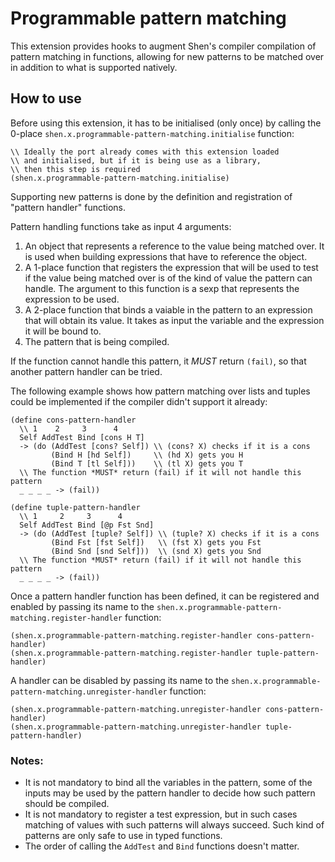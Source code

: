 # Programmable pattern matching

This extension provides hooks to augment Shen's compiler compilation of
pattern matching in functions, allowing for new patterns to be matched
over in addition to what is supported natively.

## How to use

Before using this extension, it has to be initialised (only once) by calling the 0-place `shen.x.programmable-pattern-matching.initialise` function:

```shen
\\ Ideally the port already comes with this extension loaded
\\ and initialised, but if it is being use as a library,
\\ then this step is required
(shen.x.programmable-pattern-matching.initialise)
```

Supporting new patterns is done by the definition and registration of
"pattern handler" functions.

Pattern handling functions take as input 4 arguments:

1. An object that represents a reference to the value being matched over. It is used when building expressions that have to reference the object.
2. A 1-place function that registers the expression that will be used to test if the value being matched over is of the kind of value the pattern can handle. The argument to this function is a sexp that represents the expression to be used.
3. A 2-place function that binds a vaiable in the pattern to an expression that will obtain its value. It takes as input the variable and the expression it will be bound to.
4. The pattern that is being compiled.

If the function cannot handle this pattern, it *MUST* return `(fail)`, so that another
pattern handler can be tried.

The following example shows how pattern matching over lists and tuples could
be implemented if the compiler didn't support it already:

```shen
(define cons-pattern-handler
  \\ 1    2     3      4
  Self AddTest Bind [cons H T]
  -> (do (AddTest [cons? Self]) \\ (cons? X) checks if it is a cons
         (Bind H [hd Self])     \\ (hd X) gets you H
         (Bind T [tl Self]))    \\ (tl X) gets you T
  \\ The function *MUST* return (fail) if it will not handle this pattern
  _ _ _ _ -> (fail))

(define tuple-pattern-handler
  \\ 1     2     3      4
  Self AddTest Bind [@p Fst Snd]
  -> (do (AddTest [tuple? Self]) \\ (tuple? X) checks if it is a cons
         (Bind Fst [fst Self])   \\ (fst X) gets you Fst
         (Bind Snd [snd Self]))  \\ (snd X) gets you Snd
  \\ The function *MUST* return (fail) if it will not handle this pattern
  _ _ _ _ -> (fail))
```

Once a pattern handler function has been defined, it can be registered and enabled by passing its name to the `shen.x.programmable-pattern-matching.register-handler` function:

```shen
(shen.x.programmable-pattern-matching.register-handler cons-pattern-handler)
(shen.x.programmable-pattern-matching.register-handler tuple-pattern-handler)
```

A handler can be disabled by passing its name to the `shen.x.programmable-pattern-matching.unregister-handler` function:

```shen
(shen.x.programmable-pattern-matching.unregister-handler cons-pattern-handler)
(shen.x.programmable-pattern-matching.unregister-handler tuple-pattern-handler)
```

### Notes:

- It is not mandatory to bind all the variables in the pattern, some of the inputs may be used by the pattern handler to decide how such pattern should be compiled.
- It is not mandatory to register a test expression, but in such cases matching of values with such patterns will always succeed. Such kind of patterns are only safe to use in typed functions.
- The order of calling the `AddTest` and `Bind` functions doesn't matter.
